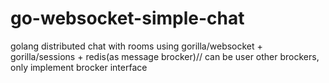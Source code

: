 # go-websocket-simple-chat

golang distributed chat with rooms
using gorilla/websocket + gorilla/sessions + redis(as message brocker)//
can be user other brockers, only implement brocker interface
